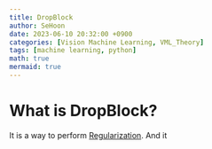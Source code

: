 ```yaml
---
title: DropBlock
author: SeHoon
date: 2023-06-10 20:32:00 +0900
categories: [Vision Machine Learning, VML_Theory]
tags: [machine learning, python]
math: true
mermaid: true
---
```


# What is DropBlock?
It is a way to perform [Regularization](https://csh970605.github.io/posts/Dropout/).
And it 